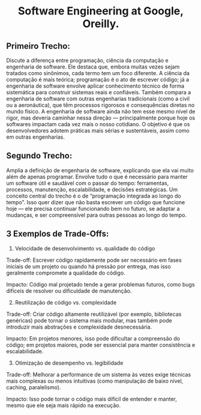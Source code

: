 <center> <h1> Software Engineering at Google, Oreilly. </h1> </center>

<h2> Primeiro Trecho: </h2>
Discute a diferença entre programação, ciência da computação e engenharia de software. Ele destaca que, embora muitas vezes sejam tratados como sinônimos, cada termo tem um foco diferente. A ciência da computação é mais teórica; programação é o ato de escrever código; já a engenharia de software envolve aplicar conhecimento técnico de forma sistemática para construir sistemas reais e confiáveis. Também compara a engenharia de software com outras engenharias tradicionais (como a civil ou a aeronáutica), que têm processos rigorosos e consequências diretas no mundo físico. A engenharia de software ainda não tem esse mesmo nível de rigor, mas deveria caminhar nessa direção — principalmente porque hoje os softwares impactam cada vez mais o nosso cotidiano. O objetivo é que os desenvolvedores adotem práticas mais sérias e sustentáveis, assim como em outras engenharias.

<h2> Segundo Trecho: </h2>
Amplia a definição de engenharia de software, explicando que ela vai muito além de apenas programar. Envolve tudo o que é necessário para manter um software útil e saudável com o passar do tempo: ferramentas, processos, manutenção, escalabilidade, e decisões estratégicas. Um conceito central do trecho é o de “programação integrada ao longo do tempo”. Isso quer dizer que não basta escrever um código que funcione hoje — ele precisa continuar funcionando bem no futuro, se adaptar a mudanças, e ser compreensível para outras pessoas ao longo do tempo.

<h2> 3 Exemplos de Trade-Offs: </h2>

1. Velocidade de desenvolvimento vs. qualidade do código

Trade-off: Escrever código rapidamente pode ser necessário em fases iniciais de um projeto ou quando há pressão por entrega, mas isso geralmente compromete a qualidade do código.

Impacto: Código mal projetado tende a gerar problemas futuros, como bugs difíceis de resolver ou dificuldade de manutenção.


2. Reutilização de código vs. complexidade

Trade-off: Criar código altamente reutilizável (por exemplo, bibliotecas genéricas) pode tornar o sistema mais modular, mas também pode introduzir mais abstrações e complexidade desnecessária.

Impacto: Em projetos menores, isso pode dificultar a compreensão do código; em projetos maiores, pode ser essencial para manter consistência e escalabilidade.

3. Otimização de desempenho vs. legibilidade

Trade-off: Melhorar a performance de um sistema às vezes exige técnicas mais complexas ou menos intuitivas (como manipulação de baixo nível, caching, paralelismo).

Impacto: Isso pode tornar o código mais difícil de entender e manter, mesmo que ele seja mais rápido na execução.




